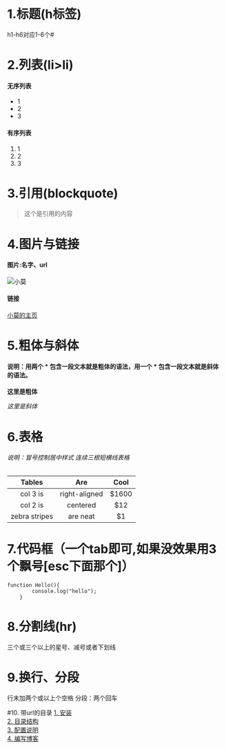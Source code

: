 <!--
author: 小莫
date: 2016-05-11
title: markdown语法
tags: markdown
category: markdown
status: publish
summary: markdown的一些基本语法，大致够用了
-->

# 1.标题(h标签)
h1-h6对应1-6个#

# 2.列表(li>li)
#### 无序列表
* 1
* 2
* 3

#### 有序列表
1. 1
2. 2
3. 3

# 3.引用(blockquote)
>这个是引用的内容

# 4.图片与链接
#### 图片:名字、url
![小莫](http://mouapp.com/Mou_128.png)
#### 链接
[小莫的主页](http://www.xiaomo.info)

# 5.粗体与斜体
#### 说明：用两个 * 包含一段文本就是粗体的语法，用一个 * 包含一段文本就是斜体的语法。
**这里是粗体**

*这里是斜体*

# 6.表格
###### 说明：冒号控制居中样式 连续三根短横线表格
| Tables        | Are           | Cool  |
| :-----------: |:--------:  | :---:|
| col 3 is      | right-aligned | $1600 |
| col 2 is      | centered      |   $12 |
| zebra stripes | are neat      |    $1 |

# 7.代码框（一个tab即可,如果没效果用3个飘号[esc下面那个]）

    function Hello(){
            console.log("hello");
        }


# 8.分割线(hr)  
三个或三个以上的星号、减号或者下划线

# 9.换行、分段  
行末加两个或以上个空格
分段：两个回车

#10. 带url的目录
[1. 安装][1]  
[2. 目录结构][2]  
[3. 配置说明][3]  
[4. 编写博客][4]  

[1]:http://gitblogdoc.sinaapp.com/blog/gitblog/install.html
[2]:http://gitblogdoc.sinaapp.com/blog/gitblog/struct.html
[3]:http://gitblogdoc.sinaapp.com/blog/gitblog/config.html
[4]:http://gitblogdoc.sinaapp.com/blog/gitblog/edit.html
